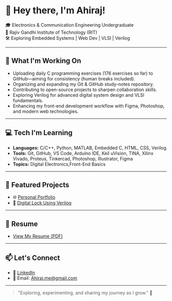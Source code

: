 # 👋 Hey there, I'm Ahiraj!

🎓 Electronics & Communication Engineering Undergraduate  
📍 Rajiv Gandhi Institute of Technology (RIT)  
🛠️ Exploring Embedded Systems | Web Dev | VLSI | Verilog  

---

## 🚀 What I'm Working On
- Uploading daily C programming exercises (176 exercises so far) to GitHub—aiming for consistency (human breaks included).
- Organizing and expanding my Git & GitHub study-notes repository.
- Contributing to open-source projects to sharpen collaboration skills.
- Exploring Verilog for advanced digital system design and VLSI fundamentals.
- Enhancing my front-end development workflow with Figma, Photoshop, and modern web technologies.

---

## 💻 Tech I'm Learning
- **Languages:** C/C++, Python, MATLAB, Embedded C, HTML, CSS, Verilog
- **Tools:** Git, GitHub, VS Code, Arduino IDE, Keil uVision, TINA, Xilinx Vivado, Proteus, Tinkercad, Photoshop, Illustrator, Figma
- **Topics:** Digital Electronics,Front-End Basics

---

## 📁 Featured Projects
- 🌐 [Personal Portfolio](https://ahiraj.xyz/)
- 📘 [Digital Lock Using Verilog](https://github.com/AHIRAJ-K/digital-lock-verilog)

---

## 📄 Resume
- [View My Resume (PDF)](https://ahiraj-k.github.io/resume/Ahiraj-Resume.pdf)

---

## 📫 Let's Connect
- 🔗 [LinkedIn](https://www.linkedin.com/in/ahiraj-k/)
- 📧 Email: Ahiraj.me@gmail.com

---

> "Exploring, experimenting, and sharing my journey as I grow." 🚀

